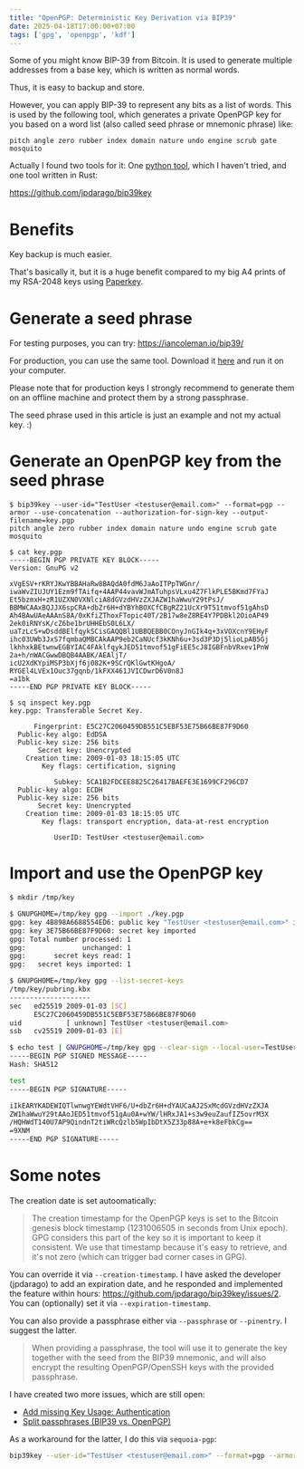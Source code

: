 ```yaml
---
title: "OpenPGP: Deterministic Key Derivation via BIP39"
date: 2025-04-18T17:00:00+07:00
tags: ['gpg', 'openpgp', 'kdf']
---
```


Some of you might know BIP-39 from Bitcoin.
It is used to generate multiple addresses from a base key,
which is written as normal words.

Thus, it is easy to backup and store.

However, you can apply BIP-39 to represent any bits as a list of words.
This is used by the following tool, which generates a private OpenPGP key for you
based on a word list (also called seed phrase or mnemonic phrase) like:

```
pitch angle zero rubber index domain nature undo engine scrub gate mosquito
```

Actually I found two tools for it:
One [python tool](https://github.com/Logicwax/gpg-hd), which I haven't tried,
and one tool written in Rust:

<https://github.com/jpdarago/bip39key>

# Benefits

Key backup is much easier.

That's basically it, but it is a huge benefit compared to my big A4 prints
of my RSA-2048 keys using [Paperkey](https://www.jabberwocky.com/software/paperkey/).

# Generate a seed phrase

For testing purposes, you can try:
<https://iancoleman.io/bip39/>

For production, you can use the same tool.
Download it [here](https://github.com/iancoleman/bip39/releases) and run it on your computer.

Please note that for production keys I strongly recommend to generate them on an offline machine and protect them by a strong passphrase.

The seed phrase used in this article is just an example and not my actual key. :)

# Generate an OpenPGP key from the seed phrase

```shell-session
$ bip39key --user-id="TestUser <testuser@email.com>" --format=pgp --armor --use-concatenation --authorization-for-sign-key --output-filename=key.pgp
pitch angle zero rubber index domain nature undo engine scrub gate mosquito

$ cat key.pgp
-----BEGIN PGP PRIVATE KEY BLOCK-----
Version: GnuPG v2

xVgESV+rKRYJKwYBBAHaRw8BAQdA0fdM6JaAoITPpTWGnr/
iwaWvZIUJUY1Ezm9fTAifq+4AAP44vavWJmATuhpsVLxu4Z7FlkPLE5BKmd7FYaJ
Et5bzmxH+zR1UZXN0VXNlciA8dGVzdHVzZXJAZW1haWwuY29tPsJ/
BBMWCAAxBQJJX6spCRA+dbZr6H+dYBYhBOXCfCBgRZ21UcXr9T51tmvof51gAhsD
Ah4BAwUAeAAAnS8A/0xKfiZThoxFTopic40T/2B17w8eZ8RE4Y7PDBkl2OioAP49
2ek0iRNYsK/cZ6be1brUHHEbS0L6LX/
uaTzLcS+wDsddBElfqykSCisGAQQBl1UBBQEBB0COnyJnGIk4q+3xVOXcnY9EHyF
ihc03UWb3JxS7fqmbaQMBCAkAAP9eb2CaNUcf3kKNh6u+3sd3P3Dj5lioLpAB5Gj
lkhhxkBEtwnwEGBYIAC4FAklfqykJED51tmvof51gFiEE5cJ8IGBFnbVRxev1PnW
2a+h/nWACGwwDBQB4AABK/AEAljT/
icU2XdKYpiMSP3bXjf6j082K+9SCrQKlGwtKHgoA/
RYGEl4LVEx1Ouc37gqnb/1kFXX461JVICDwrD6V0n8J
=a1bk
-----END PGP PRIVATE KEY BLOCK-----

$ sq inspect key.pgp
key.pgp: Transferable Secret Key.

      Fingerprint: E5C27C2060459DB551C5EBF53E75B66BE87F9D60
  Public-key algo: EdDSA
  Public-key size: 256 bits
       Secret key: Unencrypted
    Creation time: 2009-01-03 18:15:05 UTC
        Key flags: certification, signing

           Subkey: 5CA1B2FDCEE8825C26417BAEFE3E1699CF296CD7
  Public-key algo: ECDH
  Public-key size: 256 bits
       Secret key: Unencrypted
    Creation time: 2009-01-03 18:15:05 UTC
        Key flags: transport encryption, data-at-rest encryption

           UserID: TestUser <testuser@email.com>
```

# Import and use the OpenPGP key

```bash
$ mkdir /tmp/key

$ GNUPGHOME=/tmp/key gpg --import ./key.pgp
gpg: key 4B898A6688554ED6: public key "TestUser <testuser@email.com>" imported
gpg: key 3E75B66BE87F9D60: secret key imported
gpg: Total number processed: 1
gpg:              unchanged: 1
gpg:       secret keys read: 1
gpg:   secret keys imported: 1

$ GNUPGHOME=/tmp/key gpg --list-secret-keys
/tmp/key/pubring.kbx
--------------------
sec   ed25519 2009-01-03 [SC]
      E5C27C2060459DB551C5EBF53E75B66BE87F9D60
uid           [ unknown] TestUser <testuser@email.com>
ssb   cv25519 2009-01-03 [E]

$ echo test | GNUPGHOME=/tmp/key gpg --clear-sign --local-user=TestUser
-----BEGIN PGP SIGNED MESSAGE-----
Hash: SHA512

test
-----BEGIN PGP SIGNATURE-----

iIkEARYKADEWIQTlwnwgYEWdtVHF6/U+dbZr6H+dYAUCaAJ2SxMcdGVzdHVzZXJA
ZW1haWwuY29tAAoJED51tmvof51gAu0A+wYW/lHRxJA1+s3w9euZaufIZ5ovrM3X
/HQHWdT140U7AP9QindnT2tiWRcQzlb5WpIbDtX5Z33p88A+e+k8eFbkCg==
=9XNM
-----END PGP SIGNATURE-----
```

# Some notes

The creation date is set autoomatically:

> The creation timestamp for the OpenPGP keys is set to the Bitcoin genesis block timestamp (1231006505 in seconds from Unix epoch). GPG considers this part of the key so it is important to keep it consistent. We use that timestamp because it's easy to retrieve, and it's not zero (which can trigger bad corner cases in GPG).

You can override it via `--creation-timestamp`.
I have asked the developer (jpdarago) to add an expiration date, and he responded and implemented the feature within hours:
<https://github.com/jpdarago/bip39key/issues/2>.
You can (optionally) set it via `--expiration-timestamp`.

You can also provide a passphrase either via `--passphrase` or `--pinentry`. I suggest the latter.

> When providing a passphrase, the tool will use it to generate the key together with the seed from the BIP39 mnemonic, and will also encrypt the resulting OpenPGP/OpenSSH keys with the provided passphrase.

I have created two more issues, which are still open:

- [Add missing Key Usage: Authentication](https://github.com/jpdarago/bip39key/issues/1)
- [Split passphrases (BIP39 vs. OpenPGP)](https://github.com/jpdarago/bip39key/issues/3)

As a workaround for the latter, I do this via `sequoia-pgp`:

```bash
bip39key --user-id="TestUser <testuser@email.com>" --format=pgp --armor --authorization-for-sign-key --use-concatenation | sq key password --cert-file - --output - > key.secured.pgp
```
